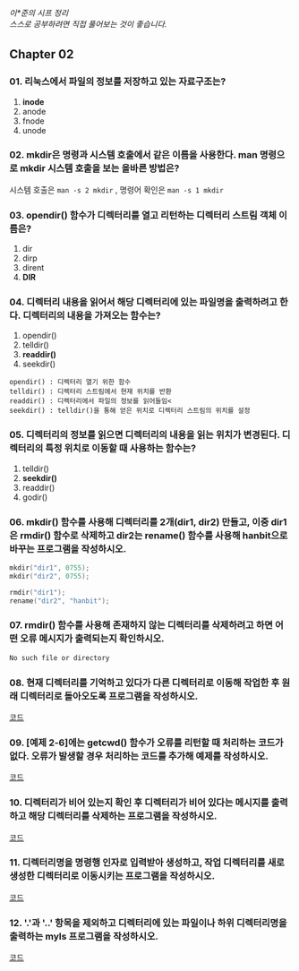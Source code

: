 ###### 이*준의 시프 정리 <br> 스스로 공부하려면 직접 풀어보는 것이 좋습니다.

## Chapter 02

### 01. 리눅스에서 파일의 정보를 저장하고 있는 자료구조는?
1. **inode**
2. anode
3. fnode
4. unode

### 02. mkdir은 명령과 시스템 호출에서 같은 이름을 사용한다. man 명령으로 mkdir 시스템 호출을 보는 올바른 방법은?
시스템 호출은 ```man -s 2 mkdir``` , 명령어 확인은 ```man -s 1 mkdir```

### 03. opendir() 함수가 디렉터리를 열고 리턴하는 디렉터리 스트림 객체 이름은?
1. dir
2. dirp
3. dirent
4. **DIR**

### 04. 디렉터리 내용을 읽어서 해당 디렉터리에 있는 파일명을 출력하려고 한다. 디렉터리의 내용을 가져오는 함수는?
1. opendir()
2. telldir()
3. **readdir()**
4. seekdir()

```
opendir() : 디렉터리 열기 위한 함수
telldir() : 디렉터리 스트림에서 현재 위치를 반환
readdir() : 디렉터리에서 파일의 정보를 읽어들임<
seekdir() : telldir()을 통해 얻은 위치로 디렉터리 스트림의 위치를 설정
```

### 05. 디렉터리의 정보를 읽으면 디렉터리의 내용을 읽는 위치가 변경된다. 디렉터리의 특정 위치로 이동할 때 사용하는 함수는?
1. telldir()
2. **seekdir()**
3. readdir()
4. godir()

### 06. mkdir() 함수를 사용해 디렉터리를 2개(dir1, dir2) 만들고, 이중 dir1은 rmdir() 함수로 삭제하고 dir2는 rename() 함수를 사용해 hanbit으로 바꾸는 프로그램을 작성하시오.
```c
mkdir("dir1", 0755);
mkdir("dir2", 0755);

rmdir("dir1");
rename("dir2", "hanbit");
```


### 07. rmdir() 함수를 사용해 존재하지 않는 디렉터리를 삭제하려고 하면 어떤 오류 메시지가 출력되는지 확인하시오.
```bash
No such file or directory
```

### 08. 현재 디렉터리를 기억하고 있다가 다른 디렉터리로 이동해 작업한 후 원래 디렉터리로 돌아오도록 프로그램을 작성하시오.
[코드](sol/c2_8.c)

### 09. [예제 2-6]에는 getcwd() 함수가 오류를 리턴할 때 처리하는 코드가 없다. 오류가 발생할 경우 처리하는 코드를 추가해 예제를 작성하시오.
[코드](sol/c2_9.c)

### 10. 디렉터리가 비어 있는지 확인 후 디렉터리가 비어 있다는 메시지를 출력하고 해당 디렉터리를 삭제하는 프로그램을 작성하시오.
[코드](sol/c2_10.c)

### 11. 디렉터리명을 명령행 인자로 입력받아 생성하고, 작업 디렉터리를 새로 생성한 디렉터리로 이동시키는 프로그램을 작성하시오.
[코드](sol/c2_11.c)

### 12. '.'과 '..' 항목을 제외하고 디렉터리에 있는 파일이나 하위 디렉터리명을 출력하는 myls 프로그램을 작성하시오.
[코드](sol/myls.c)
